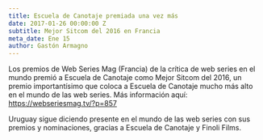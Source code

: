 ```yaml
---
title: Escuela de Canotaje premiada una vez más
date: 2017-01-26 00:00:00 Z
subtitle: Mejor Sitcom del 2016 en Francia
meta_date: Ene 15
author: Gastón Armagno
---
```


Los premios de Web Series Mag (Francia) de la crítica de web series en el mundo premió a Escuela de Canotaje como Mejor Sitcom del 2016, un premio importantísimo que coloca a Escuela de Canotaje mucho más alto en el mundo de las web series. Más información aquí: <a href="https://webseriesmag.tv/?p=857" target="_blank">https://webseriesmag.tv/?p=857</a>

Uruguay sigue diciendo presente en el mundo de las web series con sus premios y nominaciones, gracias a Escuela de Canotaje y Finoli Films.

